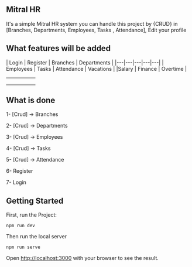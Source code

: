## Mitral HR

It's a simple Mitral HR system you can handle this project by {CRUD} in [Branches, Departments, Employees, Tasks , Attendance], Edit your profile

## What features will be added
| Login | Register | Branches | Departments |
|---|---|---|---|---|
| Employees | Tasks | Attendance | Vacations |
|Salary | Finance | Overtime |

|   |   |   |   |   |
|---|---|---|---|---|
|   |   |   |   |   |
|   |   |   |   |   |
|   |   |   |   |   |

## What is done

1- [Crud] -> Branches

2- [Crud] -> Departments

3- [Crud] -> Employees

4- [Crud] -> Tasks

5- [Crud] -> Attendance

6- Register

7- Login

## Getting Started

First, run the Project:

```
npm run dev
```

Then run the local server

```
npm run serve
```

Open [http://localhost:3000](http://localhost:3000) with your browser to see the result.
